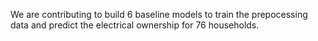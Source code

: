 We are contributing to build 6 baseline models to train the prepocessing data and predict the electrical ownership for 76 households.
